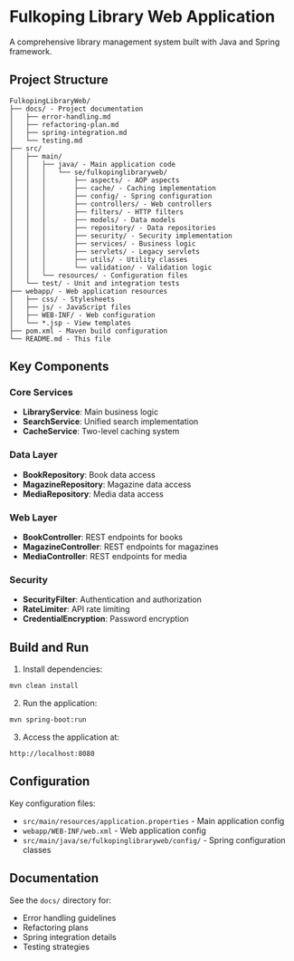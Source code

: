 # Fulkoping Library Web Application

A comprehensive library management system built with Java and Spring framework.

## Project Structure

```
FulkopingLibraryWeb/
├── docs/ - Project documentation
│   ├── error-handling.md
│   ├── refactoring-plan.md
│   ├── spring-integration.md
│   └── testing.md
├── src/
│   ├── main/
│   │   ├── java/ - Main application code
│   │   │   └── se/fulkopinglibraryweb/
│   │   │       ├── aspects/ - AOP aspects
│   │   │       ├── cache/ - Caching implementation
│   │   │       ├── config/ - Spring configuration
│   │   │       ├── controllers/ - Web controllers
│   │   │       ├── filters/ - HTTP filters
│   │   │       ├── models/ - Data models
│   │   │       ├── repository/ - Data repositories
│   │   │       ├── security/ - Security implementation
│   │   │       ├── services/ - Business logic
│   │   │       ├── servlets/ - Legacy servlets
│   │   │       ├── utils/ - Utility classes
│   │   │       └── validation/ - Validation logic
│   │   └── resources/ - Configuration files
│   └── test/ - Unit and integration tests
├── webapp/ - Web application resources
│   ├── css/ - Stylesheets
│   ├── js/ - JavaScript files
│   ├── WEB-INF/ - Web configuration
│   └── *.jsp - View templates
├── pom.xml - Maven build configuration
└── README.md - This file
```

## Key Components

### Core Services
- **LibraryService**: Main business logic
- **SearchService**: Unified search implementation
- **CacheService**: Two-level caching system

### Data Layer
- **BookRepository**: Book data access
- **MagazineRepository**: Magazine data access
- **MediaRepository**: Media data access

### Web Layer
- **BookController**: REST endpoints for books
- **MagazineController**: REST endpoints for magazines
- **MediaController**: REST endpoints for media

### Security
- **SecurityFilter**: Authentication and authorization
- **RateLimiter**: API rate limiting
- **CredentialEncryption**: Password encryption

## Build and Run

1. Install dependencies:
```bash
mvn clean install
```

2. Run the application:
```bash
mvn spring-boot:run
```

3. Access the application at:
```
http://localhost:8080
```

## Configuration

Key configuration files:
- `src/main/resources/application.properties` - Main application config
- `webapp/WEB-INF/web.xml` - Web application config
- `src/main/java/se/fulkopinglibraryweb/config/` - Spring configuration classes

## Documentation

See the `docs/` directory for:
- Error handling guidelines
- Refactoring plans
- Spring integration details
- Testing strategies
